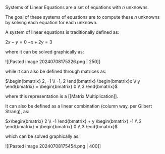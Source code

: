 Systems of Linear Equations are a set of equations with $n$ unknowns.

The goal of these systems of equations are to compute these $n$ unknowns by solving each equation for each unknown.

A system of linear equations is traditionally defined as:

$2x - y = 0$
$-x + 2y = 3$

where it can be solved graphically as:

![[Pasted image 20240708175326.png | 250]]

while it can also be defined through matrices as:

$\begin{bmatrix} 2, -1 \\ -1, 2 \end{bmatrix} \begin{bmatrix}x \\ y \end{bmatrix} = \begin{bmatrix} 0 \\ 3 \end{bmatrix}$

where this representation is a [[Matrix Multiplication]].

It can also be defined as a linear combination (column way, per Gilbert Strang), as:

$x\begin{bmatrix} 2 \\ -1 \end{bmatrix} + y \begin{bmatrix} -1 \\ 2 \end{bmatrix} = \begin{bmatrix} 0 \\ 3 \end{bmatrix}$

which can be solved graphically as:

![[Pasted image 20240708175454.png | 400]]

